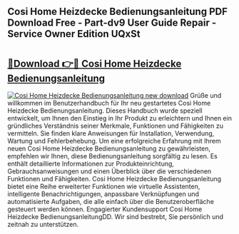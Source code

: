 ## Cosi Home Heizdecke Bedienungsanleitung PDF Download Free - Part-dv9 User Guide Repair - Service Owner Edition UQxSt

# <h2><a href="http://df48g8.blite.top/?on=Cosi+Home+Heizdecke+Bedienungsanleitung">🔗Download 👉🔴 Cosi Home Heizdecke Bedienungsanleitung</a></h2>

[![Cosi Home Heizdecke Bedienungsanleitung new download](https://i.imgur.com/lujVjoI.png)](http://df48g8.blite.top/?on=Cosi+Home+Heizdecke+Bedienungsanleitung)
Grüße und willkommen im Benutzerhandbuch für Ihr neu gestartetes Cosi Home Heizdecke Bedienungsanleitung. Dieses Handbuch wurde speziell entwickelt, um Ihnen den Einstieg in Ihr Produkt zu erleichtern und Ihnen ein gründliches Verständnis seiner Merkmale, Funktionen und Fähigkeiten zu vermitteln. Sie finden klare Anweisungen für Installation, Verwendung, Wartung und Fehlerbehebung. Um eine erfolgreiche Erfahrung mit Ihrem neuen Cosi Home Heizdecke Bedienungsanleitung zu gewährleisten, empfehlen wir Ihnen, diese Bedienungsanleitung sorgfältig zu lesen. Es enthält detaillierte Informationen zur Produkteinrichtung, Gebrauchsanweisungen und einen Überblick über die verschiedenen Funktionen und Fähigkeiten. Cosi Home Heizdecke Bedienungsanleitung bietet eine Reihe erweiterter Funktionen wie virtuelle Assistenten, intelligente Benachrichtigungen, anpassbare Verknüpfungen und automatisierte Aufgaben, die alle einfach über die Benutzeroberfläche gesteuert werden können. Engagierter Kundensupport Cosi Home Heizdecke BedienungsanleitungDD. Wir sind bestrebt, Sie persönlich und zeitnah zu unterstützen.
